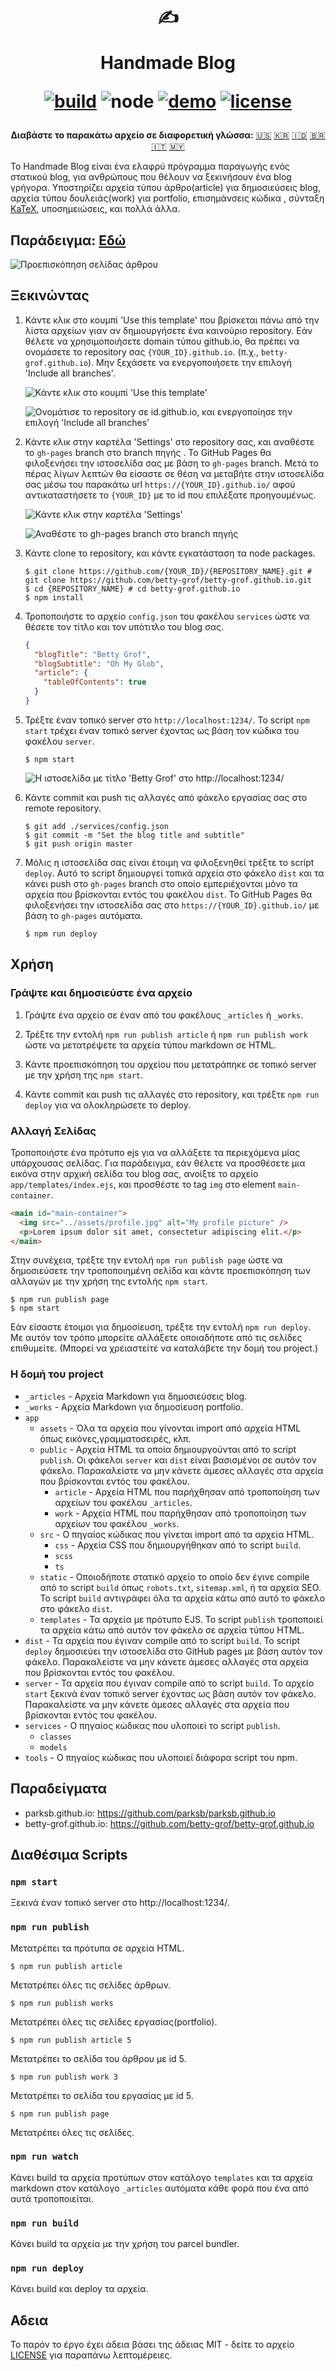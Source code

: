 <div align="center">
  <h1>

✍️

Handmade Blog

[![build](https://img.shields.io/github/workflow/status/ParkSB/handmade-blog/Node%20CI/master?style=flat-square)](https://github.com/ParkSB/handmade-blog/actions?query=workflow%3A%22Node+CI%22) ![node](https://img.shields.io/badge/node-%3E%3D%2010.0-brightgreen?style=flat-square) [![demo](https://img.shields.io/netlify/3f01acb3-1107-470a-914f-90d100b87d85?label=demo&style=flat-square)](https://handmade-blog.netlify.com/) [![license](https://img.shields.io/github/license/ParkSB/handmade-blog?style=flat-square)](LICENSE)

  </h1>
  
  <strong>Διαβάστε το παρακάτω αρχείο σε διαφορετική γλώσσα:</strong> [:us:](README.md) [:kr:](README-KO.md) [:indonesia:](README-ID.md) [:brazil:](README-PT-BR.md) [:it:](README-IT.md) [:malaysia:](README-MS.md)
</div>

To Handmade Blog είναι ένα ελαφρύ πρόγραμμα παραγωγής ενός στατικού blog, για ανθρώπους που θέλουν να ξεκινήσουν ένα blog γρήγορα. Υποστηρίζει αρχεία τύπου άρθρο(article) για δημοσιεύσεις blog, αρχεία τύπου δουλειάς(work) για portfolio, επισημάνσεις κώδικα , σύνταξη [KaTeX](https://katex.org/), υποσημειώσεις, και πολλά άλλα.

## Παράδειγμα: [Εδώ](https://handmade-blog.netlify.com/)

![Προεπισκόπηση σελίδας άρθρου](https://user-images.githubusercontent.com/6410412/74097056-be43d100-4b4a-11ea-806b-7bd263d7f623.png)

## Ξεκινώντας

1. Κάντε κλικ στο κουμπί 'Use this template' που βρίσκεται πάνω από την λίστα αρχείων γιαν αν δημιουργήσετε ένα καινούριο repository. Εάν θέλετε να χρησιμοποιήσετε domain τύπου github.io, θα πρέπει να ονομάσετε το repository σας `{YOUR_ID}.github.io`. (π.χ., `betty-grof.github.io`). Μην ξεχάσετε να ενεργοποιήσετε την επιλογή 'Include all branches'.

   ![Κάντε κλικ στο κουμπί 'Use this template'](https://user-images.githubusercontent.com/6410412/93741226-f524ae00-fc26-11ea-8f88-ba634d2de66b.png)

   ![Ονομάτισε το repository σε id.github.io, και ενεργοποίησε την επιλογή 'Include all branches'](https://user-images.githubusercontent.com/6410412/93741223-f48c1780-fc26-11ea-9980-8911e531a29c.png)

2. Κάντε κλικ στην καρτέλα 'Settings' στο repository σας, και αναθέστε το `gh-pages` branch στο branch πηγής . Το GitHub Pages θα φιλοξενήσει την ιστοσελίδα σας με βάση το `gh-pages` branch. Μετά το πέρας λίγων λεπτών θα είσαστε σε θέση να μεταβήτε στην ιστοσελίδα σας μέσω του παρακάτω url `https://{YOUR_ID}.github.io/` αφού αντικαταστήσετε το `{YOUR_ID}` με το id που επιλέξατε προηγουμένως.

   ![Κάντε κλικ στην καρτέλα 'Settings'](https://user-images.githubusercontent.com/6410412/93750006-d11c9900-fc35-11ea-9ac1-4f92216f28f9.png)

   ![Αναθέστε το gh-pages branch στο branch πηγής](https://user-images.githubusercontent.com/6410412/93741218-f2c25400-fc26-11ea-9e30-eddb9a2a3b3f.png)

3. Κάντε clone το repository, και κάντε εγκατάσταση τα node packages.

   ```shell script
   $ git clone https://github.com/{YOUR_ID}/{REPOSITORY_NAME}.git # git clone https://github.com/betty-grof/betty-grof.github.io.git
   $ cd {REPOSITORY_NAME} # cd betty-grof.github.io
   $ npm install
   ```

4. Τροποποιήστε το αρχείο `config.json` του φακέλου `services` ώστε να θέσετε τον τίτλο και τον υπότιτλο του blog σας.

   ```json
   {
     "blogTitle": "Betty Grof",
     "blogSubtitle": "Oh My Glob",
     "article": {
       "tableOfContents": true
     }
   }
   ```

5. Τρέξτε έναν τοπικό server στο `http://localhost:1234/`. To script `npm start` τρέχει έναν τοπικό server έχοντας ως βάση τον κώδικα του φακέλου `server`.

   ```shell script
   $ npm start
   ```

   ![Η ιστοσελίδα με τίτλο 'Betty Grof' στο http://localhost:1234/](https://user-images.githubusercontent.com/6410412/93754683-155f6780-fc3d-11ea-99de-92c747c103f9.png)

6. Κάντε commit και push τις αλλαγές από φάκελο εργασίας σας στο remote repository.

   ```shell script
   $ git add ./services/config.json
   $ git commit -m "Set the blog title and subtitle"
   $ git push origin master
   ```

7. Μόλις η ιστοσελίδα σας είναι έτοιμη να φιλοξενηθεί τρέξτε το script `deploy`. Αυτό το script δημιουργεί τοπικά αρχεία στο φάκελο `dist` και τα κάνει push στο `gh-pages` branch στο οποίο εμπεριέχονται μόνο τα αρχεία που βρίσκονται εντός του φακέλου `dist`. Το GitHub Pages θα φιλοξενήσει την ιστοσελίδα σας στο `https://{YOUR_ID}.github.io/` με βάση το `gh-pages` αυτόματα.

   ```shell script
   $ npm run deploy
   ```

## Χρήση

### Γράψτε και δημοσιεύστε ένα αρχείο

1. Γράψτε ένα αρχείο σε έναν από του φακέλους `_articles` ή `_works`.

2. Τρέξτε την εντολή `npm run publish article` ή `npm run publish work` ώστε να μετατρέψετε τα αρχεία τύπου markdown σε HTML.

3. Κάντε προεπισκόπηση του αρχείου που μετατράπηκε σε τοπικό server με την χρήση της `npm start`.

4. Κάντε commit και push τις αλλαγές στο repository, και τρέξτε `npm run deploy` για να ολοκληρώσετε το deploy.

### Αλλαγή Σελίδας

Τροποποιήστε ένα πρότυπο ejs για να αλλάξετε τα περιεχόμενα μίας υπάρχουσας σελίδας. Για παράδειγμα, εάν θέλετε να προσθέσετε μια εικόνα στην αρχική σελίδα του blog σας, ανοίξτε το αρχείο `app/templates/index.ejs`, και προσθέστε το tag `img` στο element `main-container`.

```html
<main id="main-container">
  <img src="../assets/profile.jpg" alt="My profile picture" />
  <p>Lorem ipsum dolor sit amet, consectetur adipiscing elit.</p>
</main>
```

Στην συνέχεια, τρέξτε την εντολή `npm run publish page` ώστε να δημοσιεύσετε την τροποποιημένη σελίδα και κάντε προεπισκόπηση των αλλαγών με την χρήση της εντολής `npm start`.

```shell script
$ npm run publish page
$ npm start
```

Εάν είσαστε έτοιμοι για δημοσίευση, τρέξτε την εντολή `npm run deploy`. Με αυτόν τον τρόπο μπορείτε αλλάξετε οποιαδήποτε από τις σελίδες επιθυμείτε. (Μπορεί να χρειαστείτε να καταλάβετε την δομή του project.)

### Η δομή του project

- `_articles` - Αρχεία Markdown για δημοσιεύσεις blog.
- `_works` - Αρχεία Markdown για δημοσίευση portfolio.
- `app`
  - `assets` - Όλα τα αρχεία που γίνονται import από αρχεία HTML όπως εικόνες,γραμματοσειρές, κλπ.
  - `public` - Αρχεία HTML τα οποία δημιουργούνται από το script `publish`. Οι φάκελοι `server` και `dist` είναι βασισμένοι σε αυτόν τον φάκελο. Παρακαλείστε να μην κάνετε άμεσες αλλαγές στα αρχεία που βρίσκονται εντός του φακέλου.
    - `article` - Αρχεία HTML που παρήχθησαν από τροποποίηση των αρχείων του φακέλου `_articles`.
    - `work` - Αρχεία HTML που παρήχθησαν από τροποποίηση των αρχείων του φακέλου `_works`.
  - `src` - Ο πηγαίος κώδικας που γίνεται import από τα αρχεία HTML.
    - `css` - Αρχεία CSS που δημιουργήθηκαν από το script `build`.
    - `scss`
    - `ts`
  - `static` - Οποιοδήποτε στατικό αρχείο το οποίο δεν έγινε compile από το script `build` όπως `robots.txt`, `sitemap.xml`, ή τα αρχεία SEO. Το script `build` αντιγράφει όλα τα αρχεία κάτω από αυτό το φάκελο στο φάκελο `dist`.
  - `templates` - Τα αρχεία με πρότυπο EJS. Το script `publish` τροποποιεί τα αρχεία κάτω από αυτόν τον φάκελο σε αρχεία τύπου HTML.
- `dist` - Τα αρχεία που έγιναν compile από το script `build`. Το script `deploy` δημοσιεύει την ιστοσελίδα στο GitHub pages με βάση αυτόν τον φάκελο. Παρακαλείστε να μην κάνετε άμεσες αλλαγές στα αρχεία που βρίσκονται εντός του φακέλου.
- `server` - Τα αρχεία που έγιναν compile από το script `build`. Το αρχείο `start` ξεκινά έναν τοπικό server έχοντας ως βάση αυτόν τον φάκελο. Παρακαλείστε να μην κάνετε άμεσες αλλαγές στα αρχεία που βρίσκονται εντός του φακέλου.
- `services` - Ο πηγαίος κώδικας που υλοποιεί το script `publish`.
  - `classes`
  - `models`
- `tools` - Ο πηγαίος κώδικας που υλοποιεί διάφορα script του npm.

## Παραδείγματα

- parksb.github.io: https://github.com/parksb/parksb.github.io
- betty-grof.github.io: https://github.com/betty-grof/betty-grof.github.io

## Διαθέσιμα Scripts

### `npm start`

Ξεκινά έναν τοπικό server στο http://localhost:1234/.

### `npm run publish`

Μετατρέπει τα πρότυπα σε αρχεία HTML.

```shell script
$ npm run publish article
```

Μετατρέπει όλες τις σελίδες άρθρων.

```shell script
$ npm run publish works
```

Μετατρέπει όλες τις σελίδες εργασίας(portfolio).

```shell script
$ npm run publish article 5
```

Μετατρέπει το σελίδα του άρθρου με id 5.

```shell script
$ npm run publish work 3
```

Μετατρέπει το σελίδα του εργασίας με id 5.

```shell script
$ npm run publish page
```

Μετατρέπει όλες τις σελίδες.

### `npm run watch`

Κάνει build τα αρχεία προτύπων στον κατάλογο `templates` και τα αρχεία markdown στον κατάλογο `_articles` αυτόματα κάθε φορά που ένα από αυτά τροποποιείται.

### `npm run build`

Κάνει build τα αρχεία με την χρήση του parcel bundler.

### `npm run deploy`

Κάνει build και deploy τα αρχεία.

## Αδεια

Το παρόν το έργο έχει άδεια βάσει της άδειας MIT - δείτε το αρχείο [LICENSE](LICENSE) για παραπάνω λεπτομέρειες.
